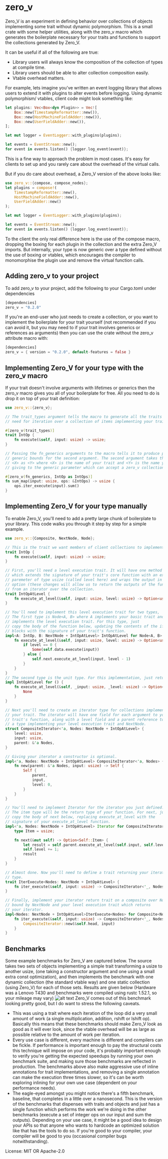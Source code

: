 # zero_v

Zero_V is an experiment in defining behavior over collections of
objects implementing some trait without dynamic polymorphism.
This is a small crate with some helper utilities, along with the zero_v
macro which generates the boilerplate necessary for your traits and functions
to support the collections generated by Zero_V.

It can be useful if all of the following are true:
 * Library users will always know the composition of the collection of types at compile time.
 * Library users should be able to alter collection composition easily.
 * Vtable overhead matters.

For example, lets imagine you've written an event logging library that
allows users to extend it with plugins to alter events before logging.
Using dynamic polymorphism/ vtables, client code might look something like:

```rust
let plugins: Vec<Box<dyn Plugin>> = Vec![
    Box::new(TimestampReformatter::new()),
    Box::new(HostMachineFieldAdder::new()),
    Box::new(UserFieldAdder::new()),
];

let mut logger = EventLogger::with_plugins(plugins);

let events = EventStream::new();
for event in events.listen() {logger.log_event(event)};
```
This is a fine way to approach the problem in most cases. It's easy for
clients to set up and you rarely care about the overhead of the virtual
calls.

But if you do care about overhead, a Zero_V version of the above looks
like:

```rust
use zero_v::{compose, compose_nodes};
let plugins = compose!(
    TimestampReformatter::new(),
    HostMachineFieldAdder::new(),
    UserFieldAdder::new()
);

let mut logger = EventLogger::with_plugins(plugins);

let events = EventStream::new();
for event in events.listen() {logger.log_event(event)};
```

To the client the only real difference here is the use of the compose macro,
dropping the boxing for each plugin in the collection
and the extra Zero_V imports. But internally, your type is now generic over
a type defined without the use of boxing or vtables, which encourages the
compiler to monomorphise the plugin use and remove the virtual
function calls.


## Adding zero_v to your project

To add zero_v to your project, add the following to your Cargo.toml under
dependencies

```rust
[dependencies]
zero_v = "0.2.0"
```

If you're an end-user who just needs to create a collection, or you want to
implement the boilerplate for your trait yourself (not recommended if you can
avoid it, but you may need to  if your trait involves generics or references as
arguments) then you can use the crate without the zero_v attribute macro with:

```rust
[dependencies]
zero_v = { version = "0.2.0", default-features = false }
```

## Implementing Zero_V for your type with the zero_v macro

If your trait  doesn't involve arguments with lifetimes or generics then the
zero_v macro gives you all of your boilerplate for free. All you need to do is
drop it on top of your trait definition:

```rust
use zero_v::{zero_v};

// The trait_types argument tells the macro to generate all the traits you'll
// need for iteration over a collection of items implementing your trait.

#[zero_v(trait_types)]
trait IntOp {
    fn execute(&self, input: usize) -> usize;
}

// Passing the fn_generics arguments to the macro tells it to produce proper
// generic bounds for the second argument. The second argument takes the form
// <X> as <Y> where <X> is the name of your trait and <Y> is the name you're
// giving to the generic parameter which can accept a zero_v collection.

#[zero_v(fn_generics, IntOp as IntOps)]
fn sum_map(input: usize, ops: &IntOps) -> usize {
    ops.iter_execute(input).sum()
}
```

## Implementing Zero_V for your type manually

 To enable Zero_V, you'll need to add a pretty large chunk of boilerplate
 to your library. This code walks you through it step by step
 for a simple example.

```rust
use zero_v::{Composite, NextNode, Node};

// This is the trait we want members of client collections to implement.
trait IntOp {
    fn execute(&self, input: usize) -> usize;
}

// First, you'll need a level execution trait. It will have one method
// which extends the signature of your trait's core function with an extra
// paremeter of type usize (called level here) and wraps the output in an
// option (these changes will allow us to return the outputs of the function
// from an iterator over the collection.
trait IntOpAtLevel {
    fn execute_at_level(&self, input: usize, level: usize) -> Option<usize>;
}

// You'll need to implement this level execution trait for two types,
// The first type is Node<A, B> where A implements your basic trait and B
// implements the level execution trait. For this type, just
// copy the body of the function below, updating the contents of the if/else
// blocks with the signature of your trait's function.
impl<A: IntOp, B: NextNode + IntOpAtLevel> IntOpAtLevel for Node<A, B> {
    fn execute_at_level(&self, input: usize, level: usize) -> Option<usize> {
        if level == 0 {
            Some(self.data.execute(input))
        } else {
            self.next.execute_at_level(input, level - 1)
        }
    }
}
// The second type is the unit type. For this implementation, just return None.
impl IntOpAtLevel for () {
    fn execute_at_level(&self, _input: usize, _level: usize) -> Option<usize> {
        None
    }
}

// Next you'll need to create an iterator type for collections implementing
// your trait. The iterator will have one field for each argument to your
// trait's function, along with a level field and a parent reference to
// a type implementing your level execution trait and NextNode.
struct CompositeIterator<'a, Nodes: NextNode + IntOpAtLevel> {
    level: usize,
    input: usize,
    parent: &'a Nodes,
}

// Giving your iterator a constructor is optional.
impl<'a, Nodes: NextNode + IntOpAtLevel> CompositeIterator<'a, Nodes> {
    fn new(parent: &'a Nodes, input: usize) -> Self {
        Self {
            parent,
            input,
            level: 0,
        }
    }
}

// You'll need to implement Iterator for the iterator you just defined.
// The item type will be the return type of your function. For next, just
// copy the body of next below, replacing execute_at_level with the
// signature of your execute_at_level function.
impl<'a, Nodes: NextNode + IntOpAtLevel> Iterator for CompositeIterator<'a, Nodes> {
    type Item = usize;

    fn next(&mut self) -> Option<Self::Item> {
        let result = self.parent.execute_at_level(self.input, self.level);
        self.level += 1;
        result
    }
}

// Almost done. Now you'll need to define a trait returning your iterator
// type.
trait IterExecute<Nodes: NextNode + IntOpAtLevel> {
    fn iter_execute(&self, input: usize) -> CompositeIterator<'_, Nodes>;
}

// Finally, implement your iterator return trait on a composite over Nodes
// bound by NextNode and your level execution trait which returns
// your iterator.
impl<Nodes: NextNode + IntOpAtLevel>IterExecute<Nodes> for Composite<Nodes> {
    fn iter_execute(&self, input: usize) -> CompositeIterator<'_, Nodes> {
        CompositeIterator::new(&self.head, input)
    }
}
```

## Benchmarks
Some example benchmarks for Zero_V are captured below. The source takes two
sets of objects implementing a simple trait transforming a usize to another usize,
(one taking a constructor argument and one using a small extra const optimization),
and then implements the benchmark with one dynamic collection (the standard
vtable way) and one static collection (using Zero_V) for each of those sets.
Results are given below (Hardware was a Lenovo T430 and benchmarks were
compiled using rustc 1.52.1, so your mileage may vary)
![alt text](https://raw.githubusercontent.com/fergaljoconnor/zero_v/main/blob/Zero_V_Benchmarks.png)
Zero_V comes out of this benchmark looking pretty good, but I do want to
stress the following caveats.
* This was using a trait where each iteration of the loop did a very small
  amount of work (a single multiplication, addition, rshift or lshift op).
  Basically this means that these benchmarks should make Zero_V look as good
  as it will ever look, since the vtable overhead will be as large as possible
  relative to the amount of work per iteration.
* Every use case is different, every machine is different and compilers can be
  fickle. If performance is important enough to pay the structural costs this
  technique  will impose on your code, it's probably important enough to verify
  you're getting the expected speedups by running your own benchmark suite,
  and making sure those benchmarks are reflected in production. The
  benchmarks above also make aggressive use of inline annotations
  for trait implementations, and removing a single annotation can
  make the execution three times slower, so it's can be worth exploring
  inlining for your own use case (dependent on your performance needs).
* The eagle-eyed amongst you might notice there's a fifth benchmark, baseline,
  that completes in a little over a nanosecond. This is the version of the
  benchmarks that dispenses with traits and objects and just has a single function
  which performs the work we're doing in the other benchmarks (execute
  a set of integer ops on our input and sum the outputs). Depending
  on your use case, it might be a good idea to design your APIs so
  that anyone who wants to hardcode an optimized solution like
  that has the tools to do so. If you're good to your compiler, your
  compiler will be good to you (occasional compiler bugs notwithstanding).

License: MIT OR Apache-2.0
